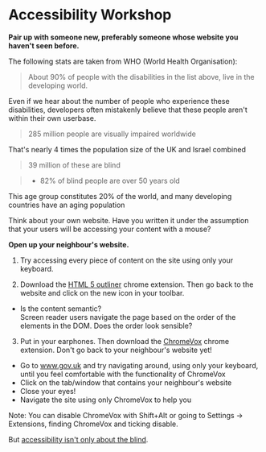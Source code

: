 # Accessibility Workshop
**Pair up with someone new, preferably someone whose website you haven't seen before.**

The following stats are taken from WHO (World Health Organisation):

> About 90% of people with the disabilities in the list above, live in the developing world.

Even if we hear about the number of people who experience these disabilities, developers often mistakenly believe that these people aren't within their own userbase.

> 285 million people are visually impaired worldwide

That's nearly 4 times the population size of the UK and Israel combined

> 39 million of these are blind

>   + 82% of blind people are over 50 years old

This age group constitutes 20% of the world, and many developing countries have an aging population

Think about your own website. Have you written it under the assumption that your users will be accessing your content with a mouse?

**Open up your neighbour's website.**

1. Try accessing every piece of content on the site using only your keyboard.

2. Download the [HTML 5 outliner](https://chrome.google.com/webstore/detail/html5-outliner/afoibpobokebhgfnknfndkgemglggomo?hl=en) chrome extension. Then go back to the website and click on the new icon in your toolbar.
  + Is the content semantic?  
  Screen reader users navigate the page based on the order of the elements in the DOM. Does the order look sensible?

3. Put in your earphones. Then download the [ChromeVox](https://chrome.google.com/webstore/detail/chromevox/kgejglhpjiefppelpmljglcjbhoiplfn?hl=en) chrome extension. Don't go back to your neighbour's website yet!
  + Go to www.gov.uk and try navigating around, using only your keyboard, until you feel comfortable with the functionality of ChromeVox
  + Click on the tab/window that contains your neighbour's website
  + Close your eyes!
  + Navigate the site using only ChromeVox to help you

Note: You can disable ChromeVox with Shift+Alt or going to Settings -> Extensions, finding ChromeVox and ticking disable.


But [accessibility isn't only about the blind](http://a11yproject.com/posts/myth-accessibility-is-blind-people/).

